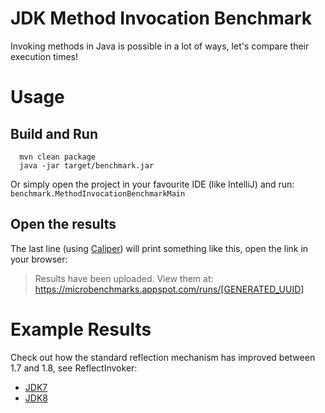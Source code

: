 JDK Method Invocation Benchmark
===============================

Invoking methods in Java is possible in a lot of ways, let's compare their execution times!

# Usage

## Build and Run
```shell
  mvn clean package
  java -jar target/benchmark.jar
```

Or simply open the project in your favourite IDE (like IntelliJ) and run: ```benchmark.MethodInvocationBenchmarkMain```

## Open the results

The last line (using [Caliper](https://code.google.com/p/caliper/)) will print something like this, open the link in your browser:
> Results have been uploaded. View them at: https://microbenchmarks.appspot.com/runs/[GENERATED_UUID]


# Example Results
Check out how the standard reflection mechanism has improved between 1.7 and 1.8, see ReflectInvoker:

- [JDK7](https://microbenchmarks.appspot.com/runs/247d2055-97a7-4a9b-88c4-1da824fb9c53)
- [JDK8](https://microbenchmarks.appspot.com/runs/b0804f03-0c93-40f8-90e4-b2439bb1daae)
